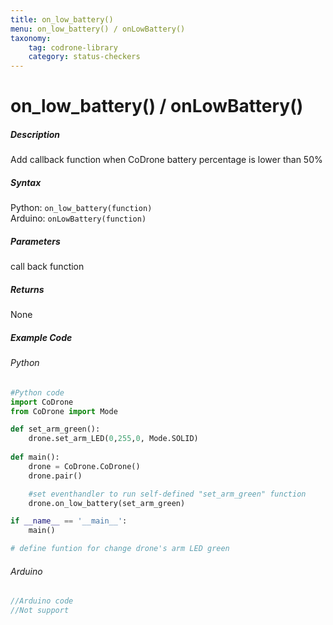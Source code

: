 ```yaml
---
title: on_low_battery()
menu: on_low_battery() / onLowBattery()
taxonomy:
	tag: codrone-library
	category: status-checkers
---
```


# on_low_battery() / onLowBattery()

##### Description

Add callback function when CoDrone battery percentage is lower than 50%

##### Syntax
Python: ```on_low_battery(function)```<br />
Arduino: ```onLowBattery(function)```

##### Parameters

call back function 

##### Returns

None

##### Example Code
###### Python
```python
#Python code
import CoDrone
from CoDrone import Mode

def set_arm_green():
	drone.set_arm_LED(0,255,0, Mode.SOLID)
	
def main():
	drone = CoDrone.CoDrone()
	drone.pair()

	#set eventhandler to run self-defined "set_arm_green" function
	drone.on_low_battery(set_arm_green)

if __name__ == '__main__':
	main()

# define funtion for change drone's arm LED green

```
###### Arduino
```c
//Arduino code
//Not support
```